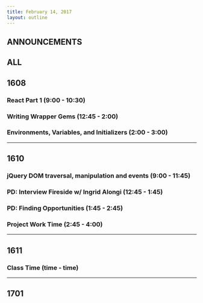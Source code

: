 ```yaml
---
title: February 14, 2017
layout: outline
---
```


## ANNOUNCEMENTS

## ALL

## 1608

### React Part 1 (9:00 - 10:30)

### Writing Wrapper Gems (12:45 - 2:00)

### Environments, Variables, and Initializers (2:00 - 3:00)

***

## 1610

### jQuery DOM traversal, manipulation and events (9:00 - 11:45)

### PD: Interview Fireside w/ Ingrid Alongi (12:45 - 1:45)

### PD: Finding Opportunities (1:45 - 2:45)

### Project Work Time (2:45 - 4:00)

***

## 1611

### Class Time (time - time)

***

## 1701
